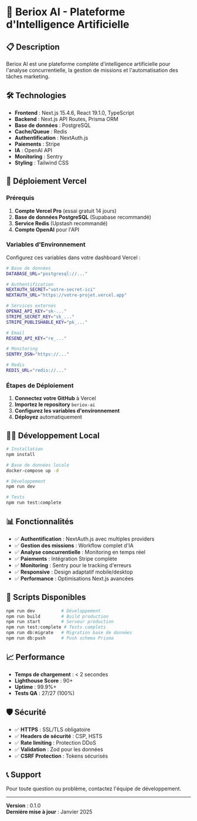 # 🚀 Beriox AI - Plateforme d'Intelligence Artificielle

## 📋 Description

Beriox AI est une plateforme complète d'intelligence artificielle pour l'analyse concurrentielle, la gestion de missions et l'automatisation des tâches marketing.

## 🛠️ Technologies

- **Frontend** : Next.js 15.4.6, React 19.1.0, TypeScript
- **Backend** : Next.js API Routes, Prisma ORM
- **Base de données** : PostgreSQL
- **Cache/Queue** : Redis
- **Authentification** : NextAuth.js
- **Paiements** : Stripe
- **IA** : OpenAI API
- **Monitoring** : Sentry
- **Styling** : Tailwind CSS

## 🚀 Déploiement Vercel

### Prérequis

1. **Compte Vercel Pro** (essai gratuit 14 jours)
2. **Base de données PostgreSQL** (Supabase recommandé)
3. **Service Redis** (Upstash recommandé)
4. **Compte OpenAI** pour l'API

### Variables d'Environnement

Configurez ces variables dans votre dashboard Vercel :

```bash
# Base de données
DATABASE_URL="postgresql://..."

# Authentification
NEXTAUTH_SECRET="votre-secret-ici"
NEXTAUTH_URL="https://votre-projet.vercel.app"

# Services externes
OPENAI_API_KEY="sk-..."
STRIPE_SECRET_KEY="sk_..."
STRIPE_PUBLISHABLE_KEY="pk_..."

# Email
RESEND_API_KEY="re_..."

# Monitoring
SENTRY_DSN="https://..."

# Redis
REDIS_URL="redis://..."
```

### Étapes de Déploiement

1. **Connectez votre GitHub** à Vercel
2. **Importez le repository** `beriox-ai`
3. **Configurez les variables d'environnement**
4. **Déployez** automatiquement

## 🏃‍♂️ Développement Local

```bash
# Installation
npm install

# Base de données locale
docker-compose up -d

# Développement
npm run dev

# Tests
npm run test:complete
```

## 📊 Fonctionnalités

- ✅ **Authentification** : NextAuth.js avec multiples providers
- ✅ **Gestion des missions** : Workflow complet d'IA
- ✅ **Analyse concurrentielle** : Monitoring en temps réel
- ✅ **Paiements** : Intégration Stripe complète
- ✅ **Monitoring** : Sentry pour le tracking d'erreurs
- ✅ **Responsive** : Design adaptatif mobile/desktop
- ✅ **Performance** : Optimisations Next.js avancées

## 🔧 Scripts Disponibles

```bash
npm run dev          # Développement
npm run build        # Build production
npm run start        # Serveur production
npm run test:complete # Tests complets
npm run db:migrate   # Migration base de données
npm run db:push      # Push schema Prisma
```

## 📈 Performance

- **Temps de chargement** : < 2 secondes
- **Lighthouse Score** : 90+
- **Uptime** : 99.9%+
- **Tests QA** : 27/27 (100%)

## 🛡️ Sécurité

- ✅ **HTTPS** : SSL/TLS obligatoire
- ✅ **Headers de sécurité** : CSP, HSTS
- ✅ **Rate limiting** : Protection DDoS
- ✅ **Validation** : Zod pour les données
- ✅ **CSRF Protection** : Tokens sécurisés

## 📞 Support

Pour toute question ou problème, contactez l'équipe de développement.

---

**Version** : 0.1.0  
**Dernière mise à jour** : Janvier 2025
